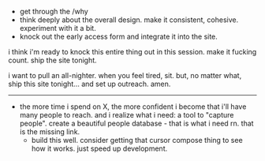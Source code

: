 - get through the /why
- think deeply about the overall design. make it consistent, cohesive. experiment with it a bit.
- knock out the early access form and integrate it into the site.

i think i'm ready to knock this entire thing out in this session. 
make it fucking count.
ship the site tonight.

i want to pull an all-nighter. when you feel tired, sit. but, no matter what, ship this site tonight... and set up outreach. amen.




---

- the more time i spend on X, the more confident i become that i'll have many people to reach. and i realize what i need: a tool to "capture people". create a beautiful people database - that is what i need rn. that is the missing link.
	- build this well. consider getting that cursor compose thing to see how it works. just speed up development.


